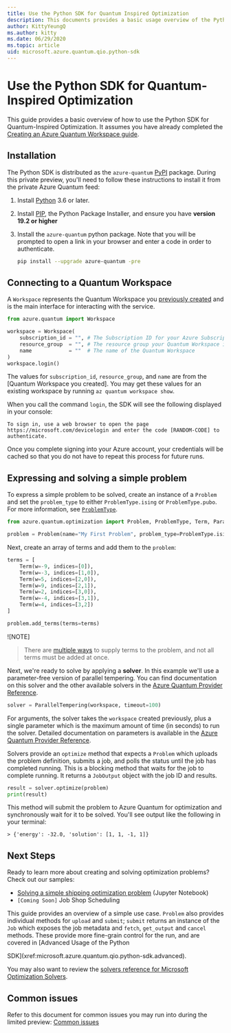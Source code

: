 ```yaml
---
title: Use the Python SDK for Quantum Inspired Optimization
description: This documents provides a basic usage overview of the Python SDK for Quantum Inspired Optimization.
author: KittyYeungQ
ms.author: kitty
ms.date: 06/29/2020
ms.topic: article
uid: microsoft.azure.quantum.qio.python-sdk
---
```


# Use the Python SDK for Quantum-Inspired Optimization

This guide provides a basic overview of how to use the Python SDK for Quantum-Inspired Optimization. It assumes you have already completed the [Creating an
Azure Quantum Workspace guide](xref:microsoft.azure.quantum.workspaces-portal).

## Installation

The Python SDK is distributed as the `azure-quantum` [PyPI](https://pypi.org)
package. During this private preview, you'll need to follow these instructions to
install it from the private Azure Quantum feed:

1. Install [Python](https://www.python.org/downloads/) 3.6 or later.
1. Install [PIP](https://pip.pypa.io/en/stable/), the Python Package Installer,
   and ensure you have **version 19.2 or higher**
1. Install the `azure-quantum` python package. Note that you will be prompted to
   open a link in your browser and enter a code in order to authenticate.

   ```bash
   pip install --upgrade azure-quantum -pre
   ```

## Connecting to a Quantum Workspace

A `Workspace` represents the Quantum Workspace you [previously
created](xref:microsoft.azure.quantum.workspaces-portal) and is the main interface for
interacting with the service.

```python
from azure.quantum import Workspace

workspace = Workspace(
    subscription_id = "", # The Subscription ID for your Azure Subscription
    resource_group  = "", # The resource group your Quantum Workspace is deployed in
    name            = ""  # The name of the Quantum Workspace
)
workspace.login()
```

The values for `subscription_id`, `resource_group`, and `name` are from the [Quantum Workspace you created].
You may get these values for an existing workspace by running `az quantum workspace show`.


When you call the command `login`, the SDK will see the following displayed in your console:

```output
To sign in, use a web browser to open the page https://microsoft.com/devicelogin and enter the code [RANDOM-CODE] to authenticate.
```

Once you complete signing into your Azure account, your credentials will be
cached so that you do not have to repeat this process for future runs.

## Expressing and solving a simple problem

To express a simple problem to be solved, create an instance of a `Problem` and
set the `problem_type` to either `ProblemType.ising` or
`ProblemType.pubo`. For more information, see [`ProblemType`](xref:microsoft.azure.quantum.reference.python-sdk.azure.quantum.optimization).

```py
from azure.quantum.optimization import Problem, ProblemType, Term, ParallelTempering

problem = Problem(name="My First Problem", problem_type=ProblemType.ising)
```

Next, create an array of terms and add them to the `problem`:

```py
terms = [
    Term(w=-9, indices=[0]),
    Term(w=-3, indices=[1,0]),
    Term(w=5, indices=[2,0]),
    Term(w=9, indices=[2,1]),
    Term(w=2, indices=[3,0]),
    Term(w=-4, indices=[3,1]),
    Term(w=4, indices=[3,2])
]

problem.add_terms(terms=terms)
```
![NOTE]
> There are [multiple ways](xref:microsoft.azure.quantum.qio.python-sdk.advanced#Methods-for-supplying-problem-terms)
> to supply terms to the problem, and not all terms must be added at once.

Next, we're ready to solve by applying a **solver**. In this example we'll use a
parameter-free version of parallel tempering. You can find documentation on this
solver and the other available solvers in the [Azure Quantum Provider
Reference](xref:microsoft.azure.quantum.providers.azure-quantum).

```py
solver = ParallelTempering(workspace, timeout=100)
```

For arguments, the solver takes the `workspace` created previously, plus a single
parameter which is the maximum amount of time (in seconds) to run the solver.
Detailed documentation on parameters is available in the [Azure Quantum Provider
Reference](xref:microsoft.azure.quantum.providers.azure-quantum).

Solvers provide an `optimize` method that expects a `Problem` which uploads the
problem definition, submits a job, and polls the status until the job has completed
running. This is a blocking method that waits for the job to complete
running. It returns a `JobOutput` object with the job ID and results.

```py
result = solver.optimize(problem)
print(result)
```

This method will submit the problem to Azure Quantum for optimization and
synchronously wait for it to be solved. You'll see output like the following in
your terminal:

```
> {'energy': -32.0, 'solution': [1, 1, -1, 1]}
```

## Next Steps

Ready to learn more about creating and solving optimization problems? Check out our samples:
- [Solving a simple shipping optimization problem](https://github.com/MicrosoftDocs/quantum-docs-private/blob/feature/onboarding-azure-quantum/azure-quantum/samples/shipping-sample.ipynb) (Jupyter Notebook)
- `[Coming Soon]` Job Shop Scheduling

This guide provides an overview of a simple use case. `Problem` also provides
individual methods for `upload` and `submit`; `submit` returns an instance of
the `Job` which exposes the job metadata and `fetch`, `get_output` and `cancel`
methods. These provide more fine-grain control for the run, and are
covered in [Advanced Usage of the Python

SDK](xref:microsoft.azure.quantum.qio.python-sdk.advanced).

You may also want to review the [solvers reference for Microsoft Optimization Solvers](Azure-Quantum-provider).

## Common issues

Refer to this document for common issues you may run into during the limited preview: [Common
issues](xref:microsoft.azure.quantum.common-issues)
